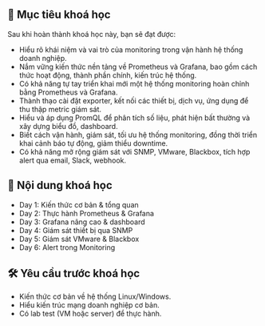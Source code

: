 ## 🎯 Mục tiêu khoá học

Sau khi hoàn thành khoá học này, bạn sẽ đạt được:

* Hiểu rõ khái niệm và vai trò của monitoring trong vận hành hệ thống doanh nghiệp.
* Nắm vững kiến thức nền tảng về Prometheus và Grafana, bao gồm cách thức hoạt động, thành phần chính, kiến trúc hệ thống.
* Có khả năng tự tay triển khai mới một hệ thống monitoring hoàn chỉnh bằng Prometheus và Grafana.
* Thành thạo cài đặt exporter, kết nối các thiết bị, dịch vụ, ứng dụng để thu thập metric giám sát.
* Hiểu và áp dụng PromQL để phân tích số liệu, phát hiện bất thường và xây dựng biểu đồ, dashboard.
* Biết cách vận hành, giám sát, tối ưu hệ thống monitoring, đồng thời triển khai cảnh báo tự động, giảm thiểu downtime.
* Có khả năng mở rộng giám sát với SNMP, VMware, Blackbox, tích hợp alert qua email, Slack, webhook.

## 📅 Nội dung khoá học

* Day 1: Kiến thức cơ bản & tổng quan
* Day 2: Thực hành Prometheus & Grafana
* Day 3: Grafana nâng cao & dashboard
* Day 4: Giám sát thiết bị qua SNMP
* Day 5: Giám sát VMware & Blackbox
* Day 6: Alert trong Monitoring

## 🛠 Yêu cầu trước khoá học

* Kiến thức cơ bản về hệ thống Linux/Windows.
* Hiểu kiến trúc mạng doanh nghiệp cơ bản.
* Có lab test (VM hoặc server) để thực hành.


